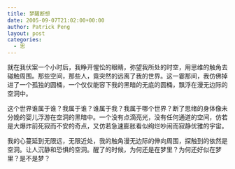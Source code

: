 ```yaml
---
title: 梦醒断想
date: 2005-09-07T21:02:00+00:00
author: Patrick Peng
layout: post
categories:
  - 思
---
```

就在我伏案一个小时后，我睁开惺忪的眼睛，弥望我所处的时空，用思维的触角去碰触周围。那些空间，那些人，竟突然的远离了我的世界。这一霎那间，我仿佛掉进了一个孤独的圆桶，一个仅仅能容下我的黑暗的无底的圆桶，飘浮在漫无边际的空洞中。

这个世界谁属于谁？我属于谁？谁属于我？我属于哪个世界？断了思绪的身体像未分娩的婴儿浮游在空洞的黑暗中。一个没有点滴亮光，没有任何通道的空间，仿若是大爆炸前死寂而不安的奇点，又仿若急速膨胀看似绚烂吵闹而寂静优雅的宇宙。

我的心蔓延到无限远，无限近处，我的触角漫无边际的伸向周围，探触到的依然是空洞。让人沉静和恐惧的空洞。醒了的时候，为何还是在梦里？为何还好似在梦里？是不是梦？
